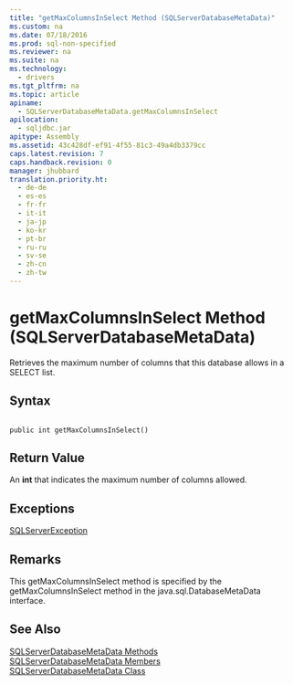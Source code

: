 ```yaml
---
title: "getMaxColumnsInSelect Method (SQLServerDatabaseMetaData)"
ms.custom: na
ms.date: 07/18/2016
ms.prod: sql-non-specified
ms.reviewer: na
ms.suite: na
ms.technology: 
  - drivers
ms.tgt_pltfrm: na
ms.topic: article
apiname: 
  - SQLServerDatabaseMetaData.getMaxColumnsInSelect
apilocation: 
  - sqljdbc.jar
apitype: Assembly
ms.assetid: 43c428df-ef91-4f55-81c3-49a4db3379cc
caps.latest.revision: 7
caps.handback.revision: 0
manager: jhubbard
translation.priority.ht: 
  - de-de
  - es-es
  - fr-fr
  - it-it
  - ja-jp
  - ko-kr
  - pt-br
  - ru-ru
  - sv-se
  - zh-cn
  - zh-tw
---
```

# getMaxColumnsInSelect Method (SQLServerDatabaseMetaData)
  Retrieves the maximum number of columns that this database allows in a SELECT list.  
  
## Syntax  
  
```  
  
public int getMaxColumnsInSelect()  
```  
  
## Return Value  
 An **int** that indicates the maximum number of columns allowed.  
  
## Exceptions  
 [SQLServerException](../content/SQLServerException-Class.md)  
  
## Remarks  
 This getMaxColumnsInSelect method is specified by the getMaxColumnsInSelect method in the java.sql.DatabaseMetaData interface.  
  
## See Also  
 [SQLServerDatabaseMetaData Methods](../content/SQLServerDatabaseMetaData-Methods.md)   
 [SQLServerDatabaseMetaData Members](../content/SQLServerDatabaseMetaData-Members.md)   
 [SQLServerDatabaseMetaData Class](../content/SQLServerDatabaseMetaData-Class.md)  
  
  